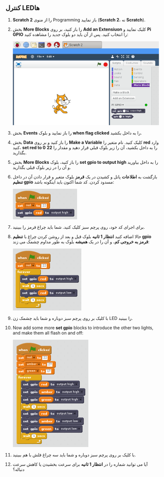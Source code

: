 ## کنترل LEDها

1. **Scratch 2** را از منوی Programming باز نمایید (**Scratch 2**، نه **Scratch**).

2. بخش **More Blocks** را باز کنید، بر روی **Add an Extensiuon** کلیک نمایید و **Pi GPIO** را انتخاب کنید. پس از آن باید دو بلوک جدید را مشاهده کنید:
    
    ![](images/scratch2-1.png)

3. بخش **Events** را باز نمایید و بلوک **when flag clicked** را به داخل بکشید.

4. بخش **Data** را باز کنید و بر روی **Make a Variable** کلیک کنید. نام متغیر را **red** وارد کنید، **set red to 0** را به داخل بکشید، آن را زیر بلوک قبلی قرار دهید و مقدار را **22** بگذارید.

5. بخش **More Blocks** را باز کنید، بلوک **set gpio to output high** را به داخل بیاورید و آن را در زیر بلوک قبلی بگذارید.

6. بازگشت به **اطلاعات** پانل و کشیدن در یک **قرمز** بلوک متغیر و قرار دادن آن در داخل **تنظیم gpio** مسدود کردن. کد شما اکنون باید اینگونه باشد:
    
    ![](images/scratch2-2.png)

7. برای اجرای کد خود، روی پرچم سبز کلیک کنید. شما باید چراغ قرمز را ببینید.

8. حالا اضافه کنید **انتظار 1 ثانیه** بلوک قبل و بعد از روشن کردن چراغ با **تنظیم gpio قرمز به خروجی کم**، و آن را در یک **همیشه** بلوک به طور مداوم چشمک می زند:
    
    ![](images/scratch2-3.png)

9. با کلیک بر روی پرچم سبز دوباره و شما باید چشمک زن LED را ببینید.

10. Now add some more **set gpio** blocks to introduce the other two lights, and make them all flash on and off:
    
    ![](images/scratch2-4.png)

11. با کلیک بر روی پرچم سبز دوباره و شما باید سه چراغ فلش با هم ببینید.

12. آیا می توانید شماره را در **انتظار 1 ثانیه** برای سرعت بخشیدن یا کاهش سرعت دنباله؟